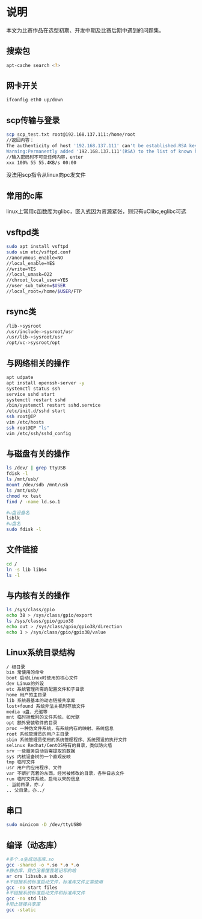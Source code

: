 # 说明

本文为比赛作品在选型初期、开发中期及比赛后期中遇到的问题集。

## 搜索包

```bash
apt-cache search <?>
```

## 网卡开关

```bash
ifconfig eth0 up/down
```

## scp传输与登录

```bash
scp scp_test.txt root@192.168.137.111:/home/root
//返回内容：
The authenticity of host '192.168.137.111' can't be established.RSA key fingerprint is SHA256:t/72.Are you sure you want to continue connecting(yes/no/[fingerprint])?
Warning:Permanently added '192.168.137.111'(RSA) to the list of known hosts.root@192.168.137.111's password:
//输入密码时不可见任何内容，enter
xxx 100% 55 55.4KB/s 00:00
```

没法用scp指令从linux向pc发文件

## 常用的c库

linux上常用c函数库为glibc，嵌入式因为资源紧张，则只有uClibc,eglibc可选

## vsftpd类

```bash
sudo apt install vsftpd
sudo vim etc/vsftpd.conf
//anonymous_enable=NO
//local_enable=YES
//write=YES
//local_umask=O22
//chroot_local_user=YES
//user_sub_token=$USER
//local_root=/home/$USER/FTP
```

## rsync类

```bash
/lib->sysroot
/usr/include->sysroot/usr
/usr/lib->sysroot/usr
/opt/vc->sysroot/opt
```

## 与网络相关的操作

```bash
apt udpate
apt install openssh-server -y
systemctl status ssh
service sshd start
systemctl restart sshd
/bin/systemctl restart sshd.service
/etc/init.d/sshd start
ssh root@IP
vim /etc/hosts
ssh root@IP "ls"
vim /etc/ssh/sshd_config
```

## 与磁盘有关的操作

```bash
ls /dev/ | grep ttyUSB
fdisk -l
ls /mnt/usb/
mount /dev/sdb /mnt/usb
ls /mnt/usb/
chmod +x test
find / -name ld.so.1

#u盘设备名
lsblk
#u盘名
sudo fdisk -l
```

## 文件链接

```bash
cd /
ln -s lib lib64
ls -l
```

## 与内核有关的操作

```bash
ls /sys/class/gpio
echo 38 > /sys/class/gpio/export
ls /sys/class/gpio/gpio38
echo out > /sys/class/gpio/gpio38/direction
echo 1 > /sys/class/gpio/gpio38/value
```

## Linux系统目录结构

```bash
/ 根目录
bin 常使用的命令
boot 启动Linux时使用的核心文件
dev Linux的外设
etc 系统管理所需的配置文件和子目录
home 用户的主目录
lib 系统最基本的动态链接共享库
lost+found 系统非法关机时存放文件
media u盘、光驱等
mnt 临时挂载别的文件系统，如光驱
opt 额外安装软件的目录
proc 一种伪文件系统，有系统内存的映射、系统信息
root 系统管理员的用户主目录
sbin 系统管理员使用的系统管理程序、系统预设的执行文件
selinux Redhat/CentOS特有的目录，类似防火墙
srv 一些服务启动后需提取的数据
sys 内核设备树的一个直观反映
tmp 临时文件
usr 用户的应用程序、文件
var 不断扩充着的东西，经常被修改的目录，各种日志文件
run 临时文件系统，启动以来的信息
. 当前目录，亦./
.. 父目录，亦../
```

## 串口

```bash
sudo minicom -D /dev/ttyUSB0
```

## 编译（动态库）

```bash
#多个.o生成动态库.so
gcc -shared -o *.so *.o *.o
#静态库，我也没看懂我笔记写的啥
ar crs libsub.a sub.o
#不链接系统标准启动文件，标准库文件正常使用
gcc -no start files
#不链接系统标准启动文件和标准库文件
gcc -no std lib
#阻止链接共享库
gcc -static
```

